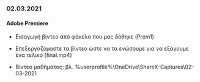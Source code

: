 ### 02.03.2021
#### Adobe Premiere

* Εισαγωγή βίντεο από φάκελο που μας δόθηκε (Prem1)
* Επεξεργαζόμαστε τα βίντεο ώστε να τα ενώσουμε για να εξάγουμε ένα τελικό (final.mp4)

* Βίντεο μαθήματος: βλ. %userprofile%\OneDrive\ShareX-Captures\02-03-2021